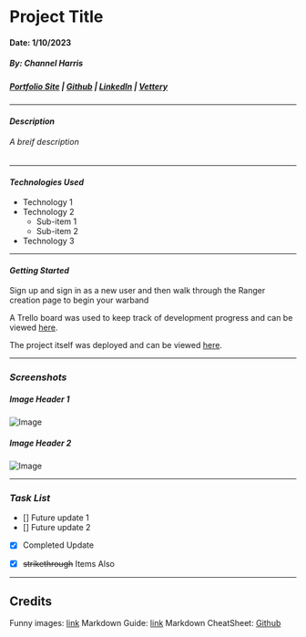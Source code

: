 # Project Title
#### Date: 1/10/2023
##### By: Channel Harris 

##### [Portfolio Site](https://www.channelharris.com/) | [Github](https://github.com/NellyNel520) | [LinkedIn](https://www.linkedin.com/in/channelharris/) | [Vettery]()

***

#### ***Description***
###### A breif description

***

#### ***Technologies Used*** 
* Technology 1
* Technology 2
    * Sub-item 1
    * Sub-item 2
* Technology 3

***

#### ***Getting Started***
Sign up and sign in as a new user and then walk through the Ranger creation page to begin your warband

A Trello board was used to keep track of development progress and can be viewed [here]().

The project itself was deployed and can be viewed [here]().

***
### ***Screenshots***
##### Image Header 1
![Image](https://i.postimg.cc/bNFWxKV5/memoji-laptop.png)

##### Image Header 2
![Image](https://i.postimg.cc/4dLQCTck/memoji2.png)

*** 
### ***Task List***
- [] Future update 1
- [] Future update 2
- [x] Completed Update
- [x] ~~strikethrough~~ Items Also


***
## Credits
Funny images: [link]()
Markdown Guide: [link]()
Markdown CheatSheet: [Github]()